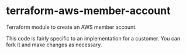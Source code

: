 # terraform-aws-member-account

Terraform module to create an AWS member account.

This code is fairly specific to an implementation for a customer. You can fork it and make changes as necessary.
